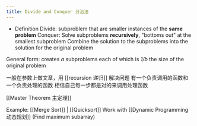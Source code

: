 ```yaml
---
title: Divide and Conquer 分治法
---
```

- Definition
Divide: subproblem that are smaller instances of the **same problem**
Conquer: Solve subproblems **recursively**, "bottoms out" at the smallest subproblem 
Combine the solution to the subproblems into the solution for the original problem

General form: creates *a* subproblems each of which is *1/b* the size of the original problem

一般在参数上做文章，用 [[recursion 递归]] 解决问题
有一个负责调用的函数和一个负责处理的函数
相信自己每一步都是对的来调用处理函数

[[Master Theorem 主定理]]

Example: [[Merge Sort]] | [[Quicksort]] 
Work with [[Dynamic Programming 动态规划]] (Find maximum subarray)